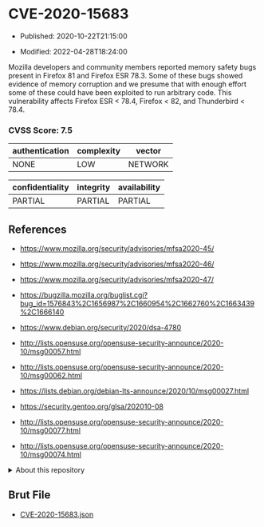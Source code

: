 # CVE-2020-15683

- Published: 2020-10-22T21:15:00

- Modified: 2022-04-28T18:24:00

Mozilla developers and community members reported memory safety bugs present in Firefox 81 and Firefox ESR 78.3. Some of these bugs showed evidence of memory corruption and we presume that with enough effort some of these could have been exploited to run arbitrary code. This vulnerability affects Firefox ESR < 78.4, Firefox < 82, and Thunderbird < 78.4.

### CVSS Score: **7.5**

| authentication | complexity | vector |
| --- | --- | --- |
| NONE | LOW | NETWORK |

| confidentiality | integrity | availability |
| --- | --- | --- |
| PARTIAL | PARTIAL | PARTIAL |

## References

* https://www.mozilla.org/security/advisories/mfsa2020-45/

* https://www.mozilla.org/security/advisories/mfsa2020-46/

* https://www.mozilla.org/security/advisories/mfsa2020-47/

* https://bugzilla.mozilla.org/buglist.cgi?bug_id=1576843%2C1656987%2C1660954%2C1662760%2C1663439%2C1666140

* https://www.debian.org/security/2020/dsa-4780

* http://lists.opensuse.org/opensuse-security-announce/2020-10/msg00057.html

* http://lists.opensuse.org/opensuse-security-announce/2020-10/msg00062.html

* https://lists.debian.org/debian-lts-announce/2020/10/msg00027.html

* https://security.gentoo.org/glsa/202010-08

* http://lists.opensuse.org/opensuse-security-announce/2020-10/msg00077.html

* http://lists.opensuse.org/opensuse-security-announce/2020-10/msg00074.html

<details>
<summary>About this repository</summary> 

  This repository is part of the project [Live Hack CVE](https://github.com/Live-Hack-CVE). Main website can be found [www.live-hack.org](https://www.live-hack.org) 
  
  Made by [Sn0wAlice](https://github.com/Sn0wAlice) for the people that care about security and need to have a feed of the latest CVEs. Hope you enjoy it, don't forget to star the repo and follow me on [Twitter](https://twitter.com/Sn0wAlice) and [Github](https://github.com/Sn0wAlice). And that is my [personnal website](https://www.alice-snow.me/)

  - [Home Page](https://github.com/Live-Hack-CVE)
  - [Framework](https://github.com/Live-Hack-CVE/cve-framework)
  - [CVE database](https://github.com/Live-Hack-CVE/full_database)
  - [Changelog](https://github.com/Live-Hack-CVE/Changelog)
</details>

## Brut File

* [CVE-2020-15683.json](https://raw.githubusercontent.com/Live-Hack-CVE/full_database/main/cves/2020/CVE-2020-15683.json)

